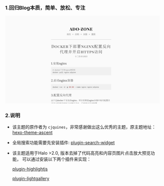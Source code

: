 ### 1.回归Blog本质，简单、放松、专注
![](https://github.com/adozhao/halo-theme-zero/blob/main/screenshot.png)  

### 2.说明
- 该主题的原作者为 `cjquines`，非常感谢做出这么优秀的主题，原主题地址：[hexo-theme-ascent](https://github.com/cjquines/hexo-theme-ascent)

- 全局搜索功能需要先安装插件: [plugin-search-widget](https://github.com/halo-dev/plugin-search-widget)  

- 该主题适用于Halo >2.0, 版本去掉了代码高亮和内容页图片点击放大预览功能，
  可以通过安装以下两个插件来实现：  

  [plugin-highlightjs](https://github.com/halo-sigs/plugin-highlightjs)  

  [plugin-lightgallery](https://github.com/halo-sigs/plugin-lightgallery)



